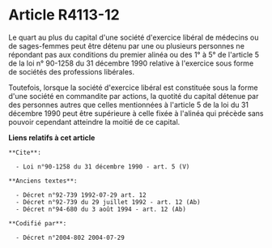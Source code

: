 # Article R4113-12

Le quart au plus du capital d'une société d'exercice libéral de médecins ou de sages-femmes peut être détenu par une ou
plusieurs personnes ne répondant pas aux conditions du premier alinéa ou des 1° à 5° de l'article 5 de la loi n° 90-1258 du
31 décembre 1990 relative à l'exercice sous forme de sociétés des professions libérales. 

Toutefois, lorsque la société d'exercice libéral est constituée sous la forme d'une société en commandite par actions, la
quotité du capital détenue par des personnes autres que celles mentionnées à l'article 5 de la loi du 31 décembre 1990 peut
être supérieure à celle fixée à l'alinéa qui précède sans pouvoir cependant atteindre la moitié de ce capital.

**Liens relatifs à cet article**

	**Cite**:

	  - Loi n°90-1258 du 31 décembre 1990 - art. 5 (V)

	**Anciens textes**:

	  - Décret n°92-739 1992-07-29 art. 12
	  - Décret n°92-739 du 29 juillet 1992 - art. 12 (Ab)
	  - Décret n°94-680 du 3 août 1994 - art. 12 (Ab)

	**Codifié par**:

	  - Décret n°2004-802 2004-07-29
